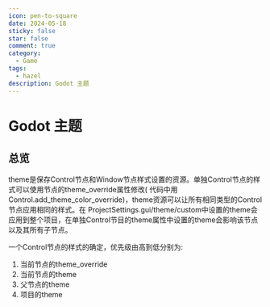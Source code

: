 ```yaml
---
icon: pen-to-square
date: 2024-05-18
sticky: false
star: false
comment: true
category:
  - Game
tags:
  - hazel
description: Godot 主题
---
```

# Godot 主题

## 总览
theme是保存Control节点和Window节点样式设置的资源。单独Control节点的样式可以使用节点的theme_override属性修改( 代码中用Control.add_theme_color_override)，theme资源可以让所有相同类型的Control节点应用相同的样式。在 ProjectSettings.gui/theme/custom中设置的theme会应用到整个项目，在单独Control节目的theme属性中设置的theme会影响该节点以及其所有子节点。

一个Control节点的样式的确定，优先级由高到低分别为:
1. 当前节点的theme_override
2. 当前节点的theme
3. 父节点的theme
4. 项目的theme